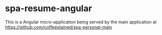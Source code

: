 # spa-resume-angular
This is a Angular micro-application being served by the main application at https://github.com/coffeestained/spa-personal-main
